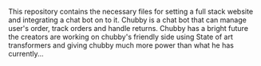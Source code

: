 This repository contains the necessary files for setting a full stack website and integrating a chat bot on to it. Chubby is a chat bot that can manage user's order, track orders and handle returns.
Chubby has a bright future the creators are working on chubby's friendly side using State of art transformers and giving chubby much more power than what he has currently...
